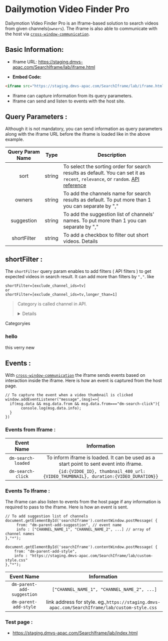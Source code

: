 # Dailymotion Video Finder Pro

Dailymotion Video Finder Pro is an Iframe-based solution to search videos from given channels(`owners`). The iframe is also able to communicate with the host via [`cross-window-communication`](https://javascript.info/cross-window-communication).

## Basic Information: 
- Iframe URL: https://staging.dmvs-apac.com/SearchIframe/lab/iframe.html

- **Embed Code:**

```html
<iframe src="https://staging.dmvs-apac.com/SearchIframe/lab/iframe.html?sort=relevance&shortFilter=[exclude_channel_ids=tv]&owners=acm-entertainment&suggestion=acm-entertainment,augusta-margaret-river-mail" id="searchIframe"></iframe>
```
- Iframe can capture information from its query parameters. 
- Iframe can send and listen to events with the host site.

## Query Parameters : 
Although it is not mandatory, you can send information as query parameters along with the iframe URL before the iframe is loaded like in the above example.

| Query Param Name | Type | Description | 
| :---: | :---: | --- |
| sort | string | To select the sorting order for search results as default. You can set it as `recent`, `relevance`, or `random`. [API reference](https://developers.dailymotion.com/api/#video-sort-filter) |
| owners | string | To add the channels name for search results as default. To put more than 1 you can separate by "," |
| suggestion | string | To add the suggestion list of channels' names. To put more than 1 you can separate by "," |
| shortFilter | string | To add a checkbox to filter out short videos. Details |

## shortFilter :
The `shortFilter` query param enables to add filters ( API filters ) to get expected videos in search result. It can add more than filters by `","`. like
```
shortFilter=[exclude_channel_ids=tv]
or 
shortFilter=[exclude_channel_ids=tv,longer_than=1]
```
> Category is called channel in API.
> <details>
  <summary> Categoryies</summary>
  
  ### hello
  this verry new
  </details>

## Events : 
With [`cross-window-communication`](https://javascript.info/cross-window-communication) the iframe sends events based on interaction inside the iframe. Here is how an event is captured from the host page.
```JS
// To capture the event when a video thumbnail is clicked
window.addEventListener("message",(msg)=>{
  if(msg.data && msg.data.from && msg.data.from==="dm-search-click"){
       console.log(msg.data.info);
  }
})
```

### Events from Iframe :

| Event Name | Information | 
| :---: | :---: |
| `dm-search-loaded` | To inform iframe is loaded. It can be used as a start point to sent event into iframe. |
| `dm-search-click` | ``` {id:{VIDOE_ID}, thumbnail_480_url:{VIDEO_THUMBNAIL}, duration:{VIDEO_DURATION}}``` |

### Events To Iframe :
The iframe can also listen to events from the host page if any information is required to pass to the iframe. Here is how an event is sent.

```JS
// To add suggestion list of channels
document.getElementById('searchIframe').contentWindow.postMessage( {
     from: "dm-parent-add-suggestion", // event name
     info : ["CHANNEL_NAME_1", "CHANNEL_NAME_2", ...] // array of channel names
},"*");

document.getElementById('searchIframe').contentWindow.postMessage( {
    from: "dm-parent-add-style",
    info : "https://staging.dmvs-apac.com/SearchIframe/lab/custom-style.css"
},"*");
```

| Event Name | Information | 
| :---: | :---: |
| `dm-parent-add-suggestion` | ``` ["CHANNEL_NAME_1", "CHANNEL_NAME_2", ...]``` |
| `dm-parent-add-style` | link address for style. eg.,`https://staging.dmvs-apac.com/SearchIframe/lab/custom-style.css` |

### Test page : 
- https://staging.dmvs-apac.com/SearchIframe/lab/index.html
